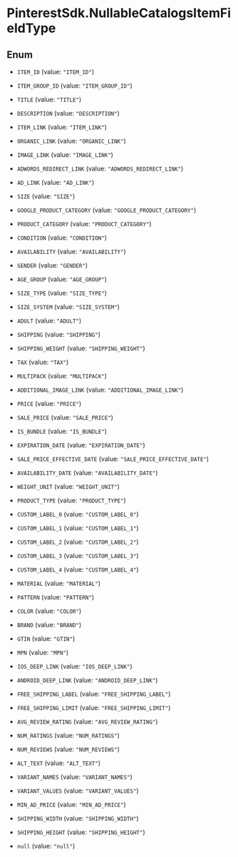 # PinterestSdk.NullableCatalogsItemFieldType

## Enum


* `ITEM_ID` (value: `"ITEM_ID"`)

* `ITEM_GROUP_ID` (value: `"ITEM_GROUP_ID"`)

* `TITLE` (value: `"TITLE"`)

* `DESCRIPTION` (value: `"DESCRIPTION"`)

* `ITEM_LINK` (value: `"ITEM_LINK"`)

* `ORGANIC_LINK` (value: `"ORGANIC_LINK"`)

* `IMAGE_LINK` (value: `"IMAGE_LINK"`)

* `ADWORDS_REDIRECT_LINK` (value: `"ADWORDS_REDIRECT_LINK"`)

* `AD_LINK` (value: `"AD_LINK"`)

* `SIZE` (value: `"SIZE"`)

* `GOOGLE_PRODUCT_CATEGORY` (value: `"GOOGLE_PRODUCT_CATEGORY"`)

* `PRODUCT_CATEGORY` (value: `"PRODUCT_CATEGORY"`)

* `CONDITION` (value: `"CONDITION"`)

* `AVAILABILITY` (value: `"AVAILABILITY"`)

* `GENDER` (value: `"GENDER"`)

* `AGE_GROUP` (value: `"AGE_GROUP"`)

* `SIZE_TYPE` (value: `"SIZE_TYPE"`)

* `SIZE_SYSTEM` (value: `"SIZE_SYSTEM"`)

* `ADULT` (value: `"ADULT"`)

* `SHIPPING` (value: `"SHIPPING"`)

* `SHIPPING_WEIGHT` (value: `"SHIPPING_WEIGHT"`)

* `TAX` (value: `"TAX"`)

* `MULTIPACK` (value: `"MULTIPACK"`)

* `ADDITIONAL_IMAGE_LINK` (value: `"ADDITIONAL_IMAGE_LINK"`)

* `PRICE` (value: `"PRICE"`)

* `SALE_PRICE` (value: `"SALE_PRICE"`)

* `IS_BUNDLE` (value: `"IS_BUNDLE"`)

* `EXPIRATION_DATE` (value: `"EXPIRATION_DATE"`)

* `SALE_PRICE_EFFECTIVE_DATE` (value: `"SALE_PRICE_EFFECTIVE_DATE"`)

* `AVAILABILITY_DATE` (value: `"AVAILABILITY_DATE"`)

* `WEIGHT_UNIT` (value: `"WEIGHT_UNIT"`)

* `PRODUCT_TYPE` (value: `"PRODUCT_TYPE"`)

* `CUSTOM_LABEL_0` (value: `"CUSTOM_LABEL_0"`)

* `CUSTOM_LABEL_1` (value: `"CUSTOM_LABEL_1"`)

* `CUSTOM_LABEL_2` (value: `"CUSTOM_LABEL_2"`)

* `CUSTOM_LABEL_3` (value: `"CUSTOM_LABEL_3"`)

* `CUSTOM_LABEL_4` (value: `"CUSTOM_LABEL_4"`)

* `MATERIAL` (value: `"MATERIAL"`)

* `PATTERN` (value: `"PATTERN"`)

* `COLOR` (value: `"COLOR"`)

* `BRAND` (value: `"BRAND"`)

* `GTIN` (value: `"GTIN"`)

* `MPN` (value: `"MPN"`)

* `IOS_DEEP_LINK` (value: `"IOS_DEEP_LINK"`)

* `ANDROID_DEEP_LINK` (value: `"ANDROID_DEEP_LINK"`)

* `FREE_SHIPPING_LABEL` (value: `"FREE_SHIPPING_LABEL"`)

* `FREE_SHIPPING_LIMIT` (value: `"FREE_SHIPPING_LIMIT"`)

* `AVG_REVIEW_RATING` (value: `"AVG_REVIEW_RATING"`)

* `NUM_RATINGS` (value: `"NUM_RATINGS"`)

* `NUM_REVIEWS` (value: `"NUM_REVIEWS"`)

* `ALT_TEXT` (value: `"ALT_TEXT"`)

* `VARIANT_NAMES` (value: `"VARIANT_NAMES"`)

* `VARIANT_VALUES` (value: `"VARIANT_VALUES"`)

* `MIN_AD_PRICE` (value: `"MIN_AD_PRICE"`)

* `SHIPPING_WIDTH` (value: `"SHIPPING_WIDTH"`)

* `SHIPPING_HEIGHT` (value: `"SHIPPING_HEIGHT"`)

* `null` (value: `"null"`)


